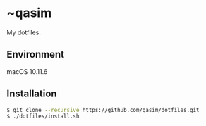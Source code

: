 # ~qasim

My dotfiles.

## Environment

macOS 10.11.6

## Installation

```bash
$ git clone --recursive https://github.com/qasim/dotfiles.git
$ ./dotfiles/install.sh
```
